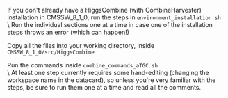 If you don't already have a HiggsCombine (with CombineHarvester) installation in CMSSW_8_1_0, run the steps in `environment_installation.sh`\
\ Run the individual sections one at a time in case one of the installation steps throws an error (which can happen!)

Copy all the files into your working directory, inside `CMSSW_8_1_0/src/HiggsCombine`

Run the commands inside `combine_commands_aTGC.sh`\
\ At least one step currently requires some hand-editing (changing the workspace name in the datacard), so unless you're very familiar with the steps, be sure to run them one at a time and read all the comments.
